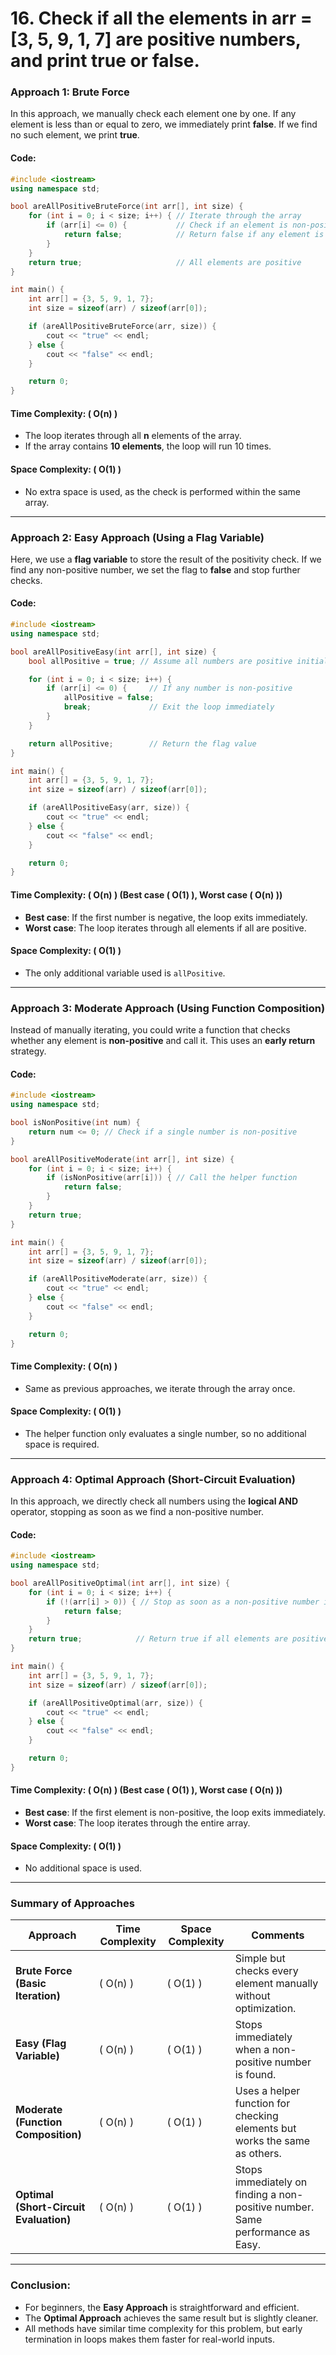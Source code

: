 # 16. Check if all the elements in arr = [3, 5, 9, 1, 7] are positive numbers, and print true or false.

### **Approach 1: Brute Force**

In this approach, we manually check each element one by one. If any element is less than or equal to zero, we immediately print **false**. If we find no such element, we print **true**.

#### Code:
```cpp
#include <iostream>
using namespace std;

bool areAllPositiveBruteForce(int arr[], int size) {
    for (int i = 0; i < size; i++) { // Iterate through the array
        if (arr[i] <= 0) {           // Check if an element is non-positive
            return false;            // Return false if any element is <= 0
        }
    }
    return true;                     // All elements are positive
}

int main() {
    int arr[] = {3, 5, 9, 1, 7};
    int size = sizeof(arr) / sizeof(arr[0]);

    if (areAllPositiveBruteForce(arr, size)) {
        cout << "true" << endl;
    } else {
        cout << "false" << endl;
    }

    return 0;
}
```

#### **Time Complexity**: \( O(n) \)
- The loop iterates through all **n** elements of the array.
- If the array contains **10 elements**, the loop will run 10 times.

#### **Space Complexity**: \( O(1) \)
- No extra space is used, as the check is performed within the same array.

---

### **Approach 2: Easy Approach (Using a Flag Variable)**

Here, we use a **flag variable** to store the result of the positivity check. If we find any non-positive number, we set the flag to **false** and stop further checks.

#### Code:
```cpp
#include <iostream>
using namespace std;

bool areAllPositiveEasy(int arr[], int size) {
    bool allPositive = true; // Assume all numbers are positive initially

    for (int i = 0; i < size; i++) {
        if (arr[i] <= 0) {     // If any number is non-positive
            allPositive = false;
            break;             // Exit the loop immediately
        }
    }

    return allPositive;        // Return the flag value
}

int main() {
    int arr[] = {3, 5, 9, 1, 7};
    int size = sizeof(arr) / sizeof(arr[0]);

    if (areAllPositiveEasy(arr, size)) {
        cout << "true" << endl;
    } else {
        cout << "false" << endl;
    }

    return 0;
}
```

#### **Time Complexity**: \( O(n) \) (Best case \( O(1) \), Worst case \( O(n) \))
- **Best case**: If the first number is negative, the loop exits immediately.
- **Worst case**: The loop iterates through all elements if all are positive.

#### **Space Complexity**: \( O(1) \)
- The only additional variable used is `allPositive`.

---

### **Approach 3: Moderate Approach (Using Function Composition)**

Instead of manually iterating, you could write a function that checks whether any element is **non-positive** and call it. This uses an **early return** strategy.

#### Code:
```cpp
#include <iostream>
using namespace std;

bool isNonPositive(int num) {
    return num <= 0; // Check if a single number is non-positive
}

bool areAllPositiveModerate(int arr[], int size) {
    for (int i = 0; i < size; i++) {
        if (isNonPositive(arr[i])) { // Call the helper function
            return false;
        }
    }
    return true;
}

int main() {
    int arr[] = {3, 5, 9, 1, 7};
    int size = sizeof(arr) / sizeof(arr[0]);

    if (areAllPositiveModerate(arr, size)) {
        cout << "true" << endl;
    } else {
        cout << "false" << endl;
    }

    return 0;
}
```

#### **Time Complexity**: \( O(n) \)
- Same as previous approaches, we iterate through the array once.

#### **Space Complexity**: \( O(1) \)
- The helper function only evaluates a single number, so no additional space is required.

---

### **Approach 4: Optimal Approach (Short-Circuit Evaluation)**

In this approach, we directly check all numbers using the **logical AND** operator, stopping as soon as we find a non-positive number.

#### Code:
```cpp
#include <iostream>
using namespace std;

bool areAllPositiveOptimal(int arr[], int size) {
    for (int i = 0; i < size; i++) {
        if (!(arr[i] > 0)) { // Stop as soon as a non-positive number is found
            return false;
        }
    }
    return true;            // Return true if all elements are positive
}

int main() {
    int arr[] = {3, 5, 9, 1, 7};
    int size = sizeof(arr) / sizeof(arr[0]);

    if (areAllPositiveOptimal(arr, size)) {
        cout << "true" << endl;
    } else {
        cout << "false" << endl;
    }

    return 0;
}
```

#### **Time Complexity**: \( O(n) \) (Best case \( O(1) \), Worst case \( O(n) \))
- **Best case**: If the first element is non-positive, the loop exits immediately.
- **Worst case**: The loop iterates through the entire array.

#### **Space Complexity**: \( O(1) \)
- No additional space is used.

---

### **Summary of Approaches**

| **Approach**                          | **Time Complexity** | **Space Complexity** | **Comments**                                                                 |
|---------------------------------------|---------------------|----------------------|------------------------------------------------------------------------------|
| **Brute Force (Basic Iteration)**     | \( O(n) \)          | \( O(1) \)           | Simple but checks every element manually without optimization.              |
| **Easy (Flag Variable)**              | \( O(n) \)          | \( O(1) \)           | Stops immediately when a non-positive number is found.                      |
| **Moderate (Function Composition)**   | \( O(n) \)          | \( O(1) \)           | Uses a helper function for checking elements but works the same as others.  |
| **Optimal (Short-Circuit Evaluation)**| \( O(n) \)          | \( O(1) \)           | Stops immediately on finding a non-positive number. Same performance as Easy.|

---

### **Conclusion**:
- For beginners, the **Easy Approach** is straightforward and efficient.
- The **Optimal Approach** achieves the same result but is slightly cleaner.
- All methods have similar time complexity for this problem, but early termination in loops makes them faster for real-world inputs.